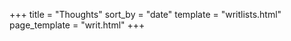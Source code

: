+++
title = "Thoughts"
sort_by = "date"
template = "writlists.html"
page_template = "writ.html"
+++

